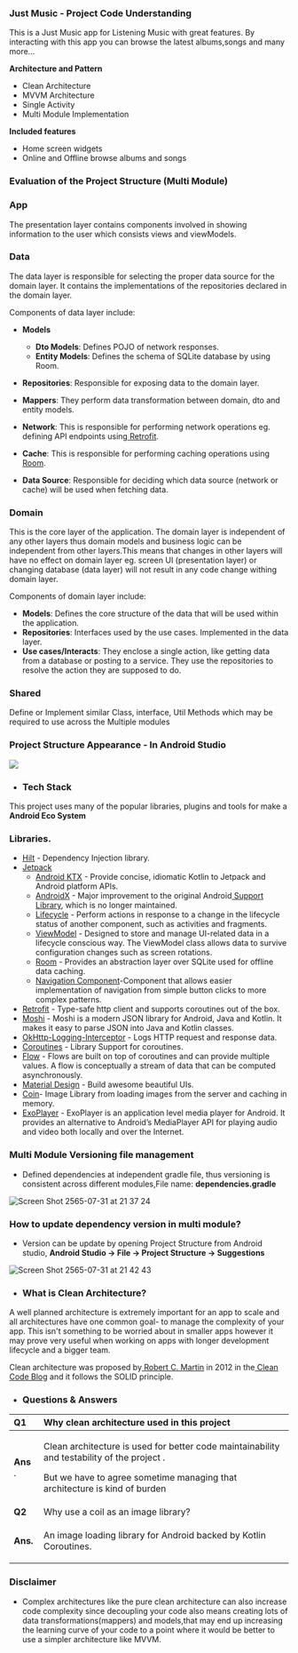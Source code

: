 
### Just Music - Project Code Understanding

This is a Just Music app for Listening Music with great features.
By interacting with this app you can browse the latest albums,songs and many more…

**Architecture and Pattern**
- Clean Architecture
- MVVM Architecture
- Single Activity
- Multi Module Implementation

**Included features**
- Home screen widgets
- Online and Offline browse albums and songs

### Evaluation of the Project Structure (Multi Module)

### App
The presentation layer contains components involved in showing information to the user which consists views and viewModels.

### Data
The data layer is responsible for selecting the proper data source for the domain layer. It contains the implementations of the repositories declared in the domain layer.

Components of data layer include:

- **Models**

  - **Dto Models**: Defines POJO of network responses.
  - **Entity Models**: Defines the schema of SQLite database by using Room.

- **Repositories**: Responsible for exposing data to the domain layer.
- **Mappers**: They perform data transformation between domain, dto and entity models.
- **Network**: This is responsible for performing network operations eg. defining API endpoints using[ ](https://square.github.io/retrofit/)[Retrofit](https://square.github.io/retrofit/).
- **Cache**: This is responsible for performing caching operations using[ ](https://developer.android.com/training/data-storage/room)[Room](https://developer.android.com/training/data-storage/room).
- **Data Source**: Responsible for deciding which data source (network or cache) will be used when fetching data.

### Domain
This is the core layer of the application. The domain layer is independent of any other layers thus domain models and business logic can be independent from other layers.This means that changes in other layers will have no effect on domain layer eg. screen UI (presentation layer) or changing database (data layer) will not result in any code change withing domain layer.

Components of domain layer include:
- **Models**: Defines the core structure of the data that will be used within the application.
- **Repositories**: Interfaces used by the use cases. Implemented in the data layer.
- **Use cases/Interacts**: They enclose a single action, like getting data from a database or posting to a service. They use the repositories to resolve the action they are supposed to do.

### Shared
Define or Implement similar Class, interface, Util Methods which may be required to use across the Multiple modules

###  Project Structure Appearance - In Android Studio
<img src="https://user-images.githubusercontent.com/10848154/182030106-49fd6657-b878-4066-84f7-1b0512edf5c5.png"/>

- ### **Tech Stack**
This project uses many of the popular libraries, plugins and tools for make a **Android Eco System**
### **Libraries.**
- [Hilt](https://developer.android.com/training/dependency-injection/hilt-android) - Dependency Injection library.
- [Jetpack
  ](https://developer.android.com/jetpack)
    - [Android KTX](https://developer.android.com/kotlin/ktx.html) - Provide concise, idiomatic Kotlin to Jetpack and Android platform APIs.
    - [AndroidX](https://developer.android.com/jetpack/androidx) - Major improvement to the original Android[ ](https://developer.android.com/topic/libraries/support-library/index)[Support Library](https://developer.android.com/topic/libraries/support-library/index), which is no longer maintained.
    - [Lifecycle](https://developer.android.com/topic/libraries/architecture/lifecycle) - Perform actions in response to a change in the lifecycle status of another component, such as activities and fragments.
    - [ViewModel](https://developer.android.com/topic/libraries/architecture/viewmodel) - Designed to store and manage UI-related data in a lifecycle conscious way. The ViewModel class allows data to survive configuration changes such as screen rotations.
    - [Room](https://developer.android.com/training/data-storage/room) - Provides an abstraction layer over SQLite used for offline data caching.
    - [Navigation Component](https://developer.android.com/guide/navigation/navigation-getting-started)-Component that allows easier implementation of navigation from simple button clicks to more complex patterns.
- [Retrofit](https://square.github.io/retrofit/) - Type-safe http client and supports coroutines out of the box.
- [Moshi](https://github.com/square/moshi) - Moshi is a modern JSON library for Android, Java and Kotlin. It makes it easy to parse JSON into Java and Kotlin classes.
- [OkHttp-Logging-Interceptor](https://github.com/square/okhttp/blob/master/okhttp-logging-interceptor/README.md) - Logs HTTP request and response data.
- [Coroutines](https://github.com/Kotlin/kotlinx.coroutines) - Library Support for coroutines.
- [Flow](https://developer.android.com/kotlin/flow) - Flows are built on top of coroutines and can provide multiple values. A flow is conceptually a stream of data that can be computed asynchronously.
- [Material Design](https://material.io/develop/android/docs/getting-started/) - Build awesome beautiful UIs.
- [Coin](https://github.com/coil-kt/coil)- Image Library from loading images from the server and caching in memory.
- [ExoPlayer](https://github.com/google/ExoPlayer) - ExoPlayer is an application level media player for Android. It provides an alternative to Android’s MediaPlayer API for playing audio and video both locally and over the Internet.


### Multi Module Versioning file management

- Defined dependencies at independent gradle file, thus versioning is consistent across different modules,File name: **dependencies.gradle**

![Screen Shot 2565-07-31 at 21 37 24](https://user-images.githubusercontent.com/10848154/219452957-b1a62dc5-3413-4dfb-9353-e7b36a6fdcfc.png)

### How to update dependency version in multi module?

- Version can be update by opening Project Structure from Android studio, **Android Studio -> File -> Project Structure -> Suggestions**

![Screen Shot 2565-07-31 at 21 42 43](https://user-images.githubusercontent.com/10848154/182035449-4f63df17-af78-4a90-a83c-506fe0ddb07b.png)

- ### **What is Clean Architecture?**
A well planned architecture is extremely important for an app to scale and all architectures have one common goal- to manage the complexity of your app. This isn't something to be worried about in smaller apps however it may prove very useful when working on apps with longer development lifecycle and a bigger team.

Clean architecture was proposed by[ ](https://en.wikipedia.org/wiki/Robert_C._Martin)[Robert C. Martin](https://en.wikipedia.org/wiki/Robert_C._Martin) in 2012 in the[ ](http://blog.cleancoder.com/uncle-bob/2012/08/13/the-clean-architecture.html)[Clean Code Blog](http://blog.cleancoder.com/uncle-bob/2012/08/13/the-clean-architecture.html) and it follows the SOLID principle.

- ### **Questions & Answers**

|**Q1** |Why clean architecture used in this project|
| :- | :- |
|**Ans** .|<p>Clean architecture is used for better code maintainability and testability of the project .</p><p></p><p>But we have to agree sometime managing that architecture is kind of burden </p>|
|**Q2**|Why use a coil as an image library?|
|**Ans.**|<p>An image loading library for Android backed by Kotlin Coroutines.

### Disclaimer
- Complex architectures like the pure clean architecture can also increase code complexity since decoupling your code also means creating lots of data transformations(mappers) and models,that may end up increasing the learning curve of your code to a point where it would be better to use a simpler architecture like MVVM.
